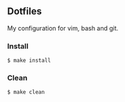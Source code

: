 ## Dotfiles

My configuration for vim, bash and git.

### Install

  `$ make install`
  
### Clean

  `$ make clean`
